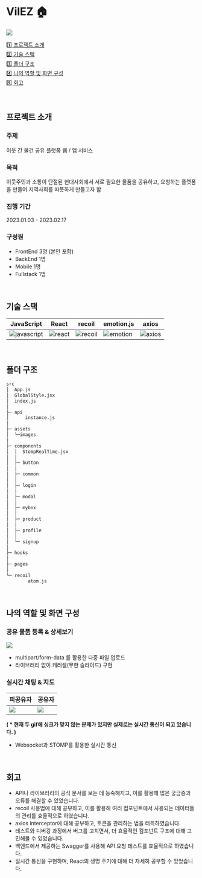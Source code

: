 # VilEZ 🏠
![](./preview_image/메인페이지.gif)

[1️⃣ 프로젝트 소개](#프로젝트-소개) <br />
[2️⃣ 기술 스택](#기술-스택) <br />
[3️⃣ 폴더 구조](#폴더-구조) <br />
[4️⃣ 나의 역할 및 화면 구성](#나의-역할-및-화면-구성) <br />
[5️⃣ 회고](#회고)

<br />

## 프로젝트 소개
### 주제
이웃 간 물건 공유 플랫폼 웹 / 앱 서비스
### 목적
이웃주민과 소통이 단절된 현대사회에서 서로 필요한 물품을 공유하고, 요청하는 플랫폼을 만들어 지역사회를 따뜻하게 만들고자 함
### 진행 기간
2023.01.03 - 2023.02.17
### 구성원
* FrontEnd 3명 (본인 포함)
* BackEnd 1명
* Mobile 1명
* Fullstack 1명
<br />

## 기술 스택
|JavaScript|React|recoil|emotion.js|axios|
|---|---|---|---|---|
|![javascript](https://user-images.githubusercontent.com/72495712/224549841-a910d8c0-1843-4680-8a0f-9ab1520998e8.png)|![react](https://user-images.githubusercontent.com/72495712/224549934-d0427153-3767-4c3d-bc47-3dd5cfae2d2d.png)|![recoil](https://user-images.githubusercontent.com/72495712/224549994-ca4d52a5-c455-4c6b-9062-acab0798c22a.png)|![emotion](https://user-images.githubusercontent.com/72495712/224550022-477cfb7a-c9a3-4666-b4b4-9f15e1775b59.png)|![axios](https://user-images.githubusercontent.com/72495712/224550044-9daafaeb-5859-4f5e-9098-81e6814f3e77.png)|
<br />

## 폴더 구조
```markdown
src
│  App.js
│  GlobalStyle.jsx
│  index.js
│  
├─ api
│      instance.js
│      
├─ assets
│  └─images
│          
├─ components
│  │  StompRealTime.jsx
│  │  
│  ├─ button
│  │      
│  ├─ common
│  │      
│  ├─ login
│  │      
│  ├─ modal
│  │      
│  ├─ mybox
│  │      
│  ├─ product
│  │      
│  ├─ profile
│  │      
│  └─ signup
│          
├─ hooks
│      
├─ pages
│      
└─ recoil
        atom.js
```
<br />

## 나의 역할 및 화면 구성

### 공유 물품 등록 & 상세보기
![](./preview_image/글등록.gif)
- multipart/form-data 를 활용한 다중 파일 업로드
- 라이브러리 없이 캐러셀(무한 슬라이드) 구현

### 실시간 채팅 & 지도
|피공유자|공유자|
|---|---|
|![](./preview_image/피공유자-예약.gif)|![](./preview_image/공유자-예약.gif)|

<b>( * 현재 두 gif에 싱크가 맞지 않는 문제가 있지만 실제로는 실시간 통신이 되고 있습니다. )</b>
- Websocket과 STOMP를 활용한 실시간 통신
<br />

## 회고
- API나 라이브러리의 공식 문서를 보는 데 능숙해지고, 이를 활용해 많은 궁금증과 오류를 해결할 수 있었습니다.
- recoil 사용법에 대해 공부하고, 이를 활용해 여러 컴포넌트에서 사용되는 데이터들의 관리를 효율적으로 하였습니다.
- axios interceptor에 대해 공부하고, 토큰을 관리하는 법을 터득하였습니다.
- 테스트와 디버깅 과정에서 버그를 고치면서, 더 효율적인 컴포넌트 구조에 대해 고민해볼 수 있었습니다.
- 백엔드에서 제공하는 Swagger를 사용해 API 요청 테스트를 효율적으로 하였습니다.
- 실시간 통신을 구현하며, React의 생명 주기에 대해 더 자세히 공부할 수 있었습니다.
